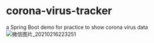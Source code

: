 # corona-virus-tracker
a Spring Boot demo for practice to show corona virus data
![微信图片_20210216223251](/uploads/e1249e27213a6ab19c7c8e110388074e/微信图片_20210216223251.png)

